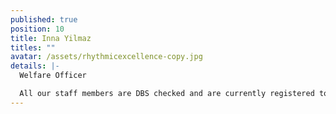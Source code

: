 ```yaml
---
published: true
position: 10
title: Inna Yilmaz
titles: ""
avatar: /assets/rhythmicexcellence-copy.jpg
details: |-
  Welfare Officer

  All our staff members are DBS checked and are currently registered to the BG.
---
```

